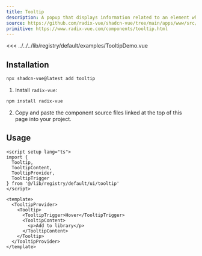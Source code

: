 ```yaml
---
title: Tooltip
description: A popup that displays information related to an element when the element receives keyboard focus or the mouse hovers over it.
source: https://github.com/radix-vue/shadcn-vue/tree/main/apps/www/src/lib/registry/default/ui/tooltip 
primitive: https://www.radix-vue.com/components/tooltip.html
---
```


<ComponentPreview name="TooltipDemo" >

<<< ../../../lib/registry/default/examples/TooltipDemo.vue

</ComponentPreview>



## Installation

```bash
npx shadcn-vue@latest add tooltip
```

<ManualInstall>

1. Install `radix-vue`:

```bash
npm install radix-vue
```

2. Copy and paste the component source files linked at the top of this page into your project.
</ManualInstall>

## Usage

```vue
<script setup lang="ts">
import {
  Tooltip,
  TooltipContent,
  TooltipProvider,
  TooltipTrigger
} from '@/lib/registry/default/ui/tooltip'
</script>

<template>
  <TooltipProvider>
    <Tooltip>
      <TooltipTrigger>Hover</TooltipTrigger>
      <TooltipContent>
        <p>Add to library</p>
      </TooltipContent>
    </Tooltip>
  </TooltipProvider>
</template>
```